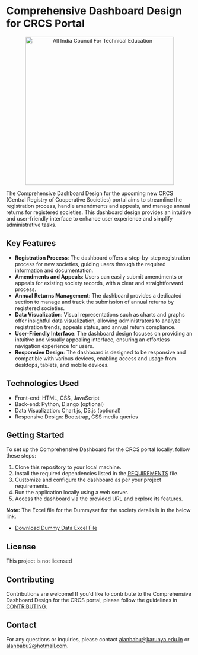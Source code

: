 # Comprehensive Dashboard Design for CRCS Portal

<p align="center">
  <img src="all_india_council_logo.png" alt="All India Council For Technical Education" width="400">
</p>


The Comprehensive Dashboard Design for the upcoming new CRCS (Central Registry of Cooperative Societies) portal aims to streamline the registration process, handle amendments and appeals, and manage annual returns for registered societies. This dashboard design provides an intuitive and user-friendly interface to enhance user experience and simplify administrative tasks.

## Key Features

- **Registration Process**: The dashboard offers a step-by-step registration process for new societies, guiding users through the required information and documentation.
- **Amendments and Appeals**: Users can easily submit amendments or appeals for existing society records, with a clear and straightforward process.
- **Annual Returns Management**: The dashboard provides a dedicated section to manage and track the submission of annual returns by registered societies.
- **Data Visualization**: Visual representations such as charts and graphs offer insightful data visualization, allowing administrators to analyze registration trends, appeals status, and annual return compliance.
- **User-Friendly Interface**: The dashboard design focuses on providing an intuitive and visually appealing interface, ensuring an effortless navigation experience for users.
- **Responsive Design**: The dashboard is designed to be responsive and compatible with various devices, enabling access and usage from desktops, tablets, and mobile devices.

## Technologies Used

- Front-end: HTML, CSS, JavaScript
- Back-end: Python, Django (optional)
- Data Visualization: Chart.js, D3.js (optional)
- Responsive Design: Bootstrap, CSS media queries

## Getting Started

To set up the Comprehensive Dashboard for the CRCS portal locally, follow these steps:

1. Clone this repository to your local machine.
2. Install the required dependencies listed in the [REQUIREMENTS](REQUIREMENTS) file.
3. Customize and configure the dashboard as per your project requirements.
4. Run the application locally using a web server.
5. Access the dashboard via the provided URL and explore its features.

**Note:** The Excel file for the Dummyset for the society details is in the below link.
- [Download Dummy Data Excel File](https://docs.google.com/spreadsheets/d/1-in1Gxr0FX9-ZxfoJHw6UUVM_HQHLa2A/edit#gid=1581958493)

## License

This project is not licensed 

## Contributing

Contributions are welcome! If you'd like to contribute to the Comprehensive Dashboard Design for the CRCS portal, please follow the guidelines in [CONTRIBUTING](CONTRIBUTING).

## Contact

For any questions or inquiries, please contact alanbabu@karunya.edu.in or alanbabu2@hotmail.com.


